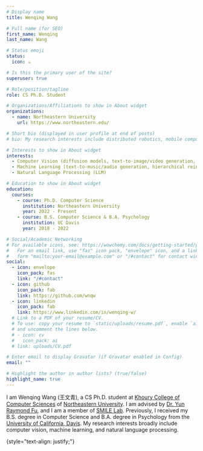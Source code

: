 ```yaml
---
# Display name
title: Wenqing Wang

# Full name (for SEO)
first_name: Wenqing
last_name: Wang

# Status emoji
status:
  icon: ☕️

# Is this the primary user of the site?
superuser: true

# Role/position/tagline
role: CS Ph.D. Student

# Organizations/Affiliations to show in About widget
organizations:
  - name: Northeastern University
    url: https://www.northeastern.edu/

# Short bio (displayed in user profile at end of posts)
# bio: My research interests include distributed robotics, mobile computing and programmable matter.

# Interests to show in About widget
interests:
  - Computer Vision (diffusion models, text-to-image/video generation, NeRF/NeLF/3D novel-view synthesis, 3D object reconstruction)
  - Machine Learning (text-to-music/audio generation, hierarchical reinforcement learning)
  - Natural Language Processing (LLM)

# Education to show in About widget
education:
  courses:
    - course: Ph.D. Computer Science
      institution: Northeastern University
      year: 2022 - Present
    - course: B.S. Computer Science & B.A. Psychology
      institution: UC Davis
      year: 2018 - 2022

# Social/Academic Networking
# For available icons, see: https://wowchemy.com/docs/getting-started/page-builder/#icons
#   For an email link, use "fas" icon pack, "envelope" icon, and a link in the
#   form "mailto:your-email@example.com" or "/#contact" for contact widget.
social:
  - icon: envelope
    icon_pack: fas
    link: "/#contact"
  - icon: github
    icon_pack: fab
    link: https://github.com/wnqw
  - icon: linkedin
    icon_pack: fab
    link: https://www.linkedin.com/in/wenqing-w/
  # Link to a PDF of your resume/CV.
  # To use: copy your resume to `static/uploads/resume.pdf`, enable `ai` icons in `params.yaml`,
  # and uncomment the lines below.
  # - icon: cv
  #   icon_pack: ai
  # link: uploads/CV.pdf

# Enter email to display Gravatar (if Gravatar enabled in Config)
email: ""

# Highlight the author in author lists? (true/false)
highlight_name: true
---
```


I am Wenqing Wang (王文青), a CS Ph.D. student at [Khoury College of Computer Sciences](https://www.khoury.northeastern.edu/) of [Northeastern University](https://www.northeastern.edu/). I am advised by [Dr. Yun Raymond Fu](http://www1.ece.neu.edu/~yunfu/), and I am a member of [SMILE Lab](https://web.northeastern.edu/smilelab/). Previously, I received my B.S. degree in Computer Science and B.A. degree in Psychology from the [University of California, Davis](https://www.ucdavis.edu/). My research interests broadly include computer vision, machine learning, and natural language processing.

 
{style="text-align: justify;"}
